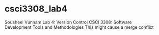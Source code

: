 # csci3308_lab4
Sousheel Vunnam
Lab 4: Version Control
CSCI 3308: Software Development Tools and Methodologies
This might cause a merge conflict
